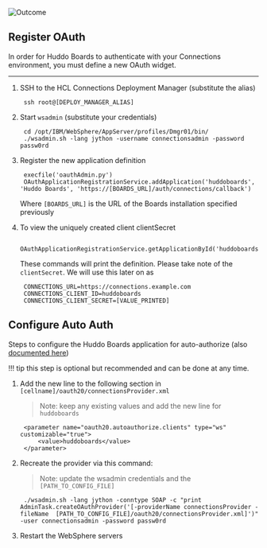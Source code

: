 ![Outcome](../../assets/connections/auth.png)


## Register OAuth
In order for Huddo Boards to authenticate with your Connections environment, you must define a new OAuth widget.

---

1. SSH to the HCL Connections Deployment Manager (substitute the alias)

        ssh root@[DEPLOY_MANAGER_ALIAS]

1. Start `wsadmin` (substitute your credentials)

        cd /opt/IBM/WebSphere/AppServer/profiles/Dmgr01/bin/
        ./wsadmin.sh -lang jython -username connectionsadmin -password passw0rd

1. Register the new application definition

        execfile('oauthAdmin.py')
        OAuthApplicationRegistrationService.addApplication('huddoboards', 'Huddo Boards', 'https://[BOARDS_URL]/auth/connections/callback')

    Where `[BOARDS_URL]` is the URL of the Boards installation specified previously


1. To view the uniquely created client clientSecret

        OAuthApplicationRegistrationService.getApplicationById('huddoboards')


    These commands will print the definition. Please take note of the `clientSecret`.  We will use this later on as

        CONNECTIONS_URL=https://connections.example.com
        CONNECTIONS_CLIENT_ID=huddoboards
        CONNECTIONS_CLIENT_SECRET=[VALUE_PRINTED]

## Configure Auto Auth

Steps to configure the Huddo Boards application for auto-authorize (also [documented here](https://help.hcltechsw.com/connections/v65/admin/admin/t_admin_registeroauthclientwprovider.html))

!!! tip
    this step is optional but recommended and can be done at any time.

1. Add the new line to the following section in `[cellname]/oauth20/connectionsProvider.xml`

    > Note: keep any existing values and add the new line for `huddoboards`

        <parameter name="oauth20.autoauthorize.clients" type="ws" customizable="true">
            <value>huddoboards</value>
        </parameter>

1. Recreate the provider via this command:

    > Note: update the wsadmin credentials and the `[PATH_TO_CONFIG_FILE]`

        ./wsadmin.sh -lang jython -conntype SOAP -c "print AdminTask.createOAuthProvider('[-providerName connectionsProvider -fileName  [PATH_TO_CONFIG_FILE]/oauth20/connectionsProvider.xml]')" -user connectionsadmin -password passw0rd

1. Restart the WebSphere servers
